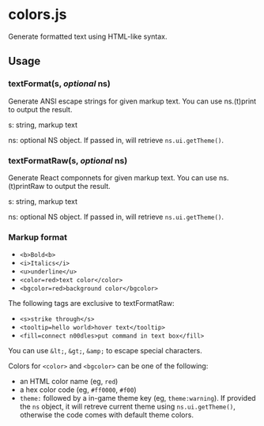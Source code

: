# colors.js
Generate formatted text using HTML-like syntax.

## Usage

### textFormat(s, *optional* ns)
Generate ANSI escape strings for given markup text. You can use ns.(t)print to output the result.

s: string, markup text

ns: optional NS object. If passed in, will retrieve `ns.ui.getTheme()`.

### textFormatRaw(s, *optional* ns)
Generate React componnets for given markup text. You can use ns.(t)printRaw to output the result.

s: string, markup text

ns: optional NS object. If passed in, will retrieve `ns.ui.getTheme()`.

### Markup format
- `<b>Bold<b>`
- `<i>Italics</i>`
- `<u>underline</u>`
- `<color=red>text color</color>`
- `<bgcolor=red>background color</bgcolor>`

The following tags are exclusive to textFormatRaw:
- `<s>strike through</s>`
- `<tooltip=hello world>hover text</tooltip>`
- `<fill=connect n00dles>put command in text box</fill>`

You can use `&lt;`, `&gt;`, `&amp;` to escape special characters.

Colors for `<color>` and `<bgcolor>` can be one of the following:
- an HTML color name (eg, `red`)
- a hex color code (eg, `#ff0000`, `#f00`)
- `theme:` followed by a in-game theme key (eg, `theme:warning`). If provided the `ns` object, it will retreve current theme using `ns.ui.getTheme()`, otherwise the code comes with default theme colors.
